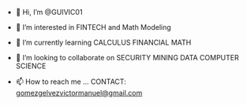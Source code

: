 - 👋 Hi, I’m @GUIVIC01

- 👀 I’m interested in FINTECH and Math Modeling

- 🌱 I’m currently learning CALCULUS FINANCIAL MATH

- 💞️ I’m looking to collaborate on SECURITY 
                                   MINING DATA
                                   COMPUTER SCIENCE
                                   
- 📫 How to reach me ... 
                        CONTACT:
            gomezgelvezvictormanuel@gmail.com

<!---
GUIVIC01/GUIVIC01 is a ✨ special ✨ repository because its `README.md` (this file) appears on your GitHub profile.
You can click the Preview link to take a look at your changes.
--->
